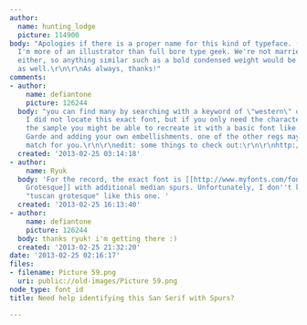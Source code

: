 ```yaml
---
author:
  name: hunting_lodge
  picture: 114900
body: "Apologies if there is a proper name for this kind of typeface. (median spurs)
  I'm more of an illustrator than full bore type geek. We're not married to this one
  either, so anything similar such as a bold condensed weight would be appreciate
  as well.\r\n\r\nAs always, thanks!"
comments:
- author:
    name: defiantone
    picture: 126244
  body: "you can find many by searching with a keyword of \"western\" or even \"spur\".
    I did not locate this exact font, but if you only need the characters shown in
    the sample you might be able to recreate it with a basic font like Futura or Avant
    Garde and adding your own embellishments. one of the other regs may find the exact
    match for you.\r\n\r\nedit: some things to check out:\r\n\r\nhttp://www.losttype.com/font/?name=ranger\r\nhttp://www.losttype.com/font/?name=haymaker"
  created: '2013-02-25 03:14:18'
- author:
    name: Ryuk
  body: 'For the record, the exact font is [[http://www.myfonts.com/fonts/hvdfonts/brandon-grotesque/|Brandon
    Grotesque]] with additional median spurs. Unfortunately, I don''t know any other
    "tuscan grotesque" like this one. '
  created: '2013-02-25 16:13:40'
- author:
    name: defiantone
    picture: 126244
  body: thanks ryuk! i'm getting there :)
  created: '2013-02-25 21:32:20'
date: '2013-02-25 02:16:17'
files:
- filename: Picture 59.png
  uri: public://old-images/Picture 59.png
node_type: font_id
title: Need help identifying this San Serif with Spurs?

---
```

